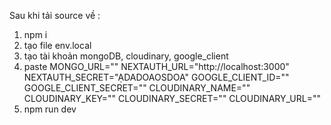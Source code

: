 Sau khi tải source về :
1. npm i
2. tạo file env.local
3. tạo tài khoản mongoDB, cloudinary, google_client
4. paste
MONGO_URL=""
NEXTAUTH_URL="http://localhost:3000"
NEXTAUTH_SECRET="ẠDADOAOSDOA"
GOOGLE_CLIENT_ID=""
GOOGLE_CLIENT_SECRET=""
CLOUDINARY_NAME=""
CLOUDINARY_KEY=""
CLOUDINARY_SECRET=""
CLOUDINARY_URL=""
5. npm run dev

